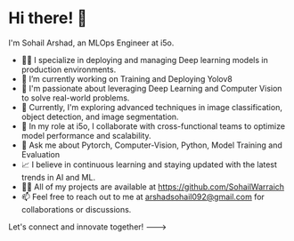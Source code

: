 # Hi there! 👋

I'm Sohail Arshad, an MLOps Engineer at i5o. 

- 👨‍💻 I specialize in deploying and managing Deep learning models in production environments.
- 🔭 I’m currently working on Training and Deploying Yolov8
- 🤖 I'm passionate about leveraging Deep Learning and Computer Vision to solve real-world problems.
- 🌱 Currently, I'm exploring advanced techniques in image classification, object detection, and image segmentation.
- 💼 In my role at i5o, I collaborate with cross-functional teams to optimize model performance and scalability.
- 💬 Ask me about Pytorch, Computer-Vision, Python, Model Training and Evaluation
- 📈 I believe in continuous learning and staying updated with the latest trends in AI and ML.
- 👨‍💻 All of my projects are available at https://github.com/SohailWarraich
- 📫 Feel free to reach out to me at arshadsohail092@gmail.com for collaborations or discussions.

Let's connect and innovate together!
--->
